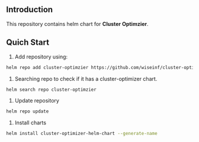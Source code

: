 ## Introduction

This repository contains helm chart for **Cluster Optimzier**.  


## Quich Start

1. Add repository using:
```sh
helm repo add cluster-optimzier https://github.com/wiseinf/cluster-optimzier/
```

1. Searching repo to check if it has a cluster-optimizer chart.
```sh
helm search repo cluster-optimzier
```

1. Update repository
```sh
helm repo update
```

1. Install charts
```sh
helm install cluster-optimizer-helm-chart --generate-name
```